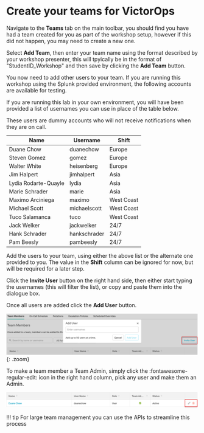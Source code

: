 # Create your teams for VictorOps

Navigate to the **Teams** tab on the main toolbar, you should find you have had a team created for you as part of the workshop setup, however if this did not happen, you may need to create a new one.

Select **Add Team**, then enter your team name using the format described by your workshop presenter, this will tpyically be in the format of "StudentID_Workshop" and then save by clicking the **Add Team** button.

You now need to add other users to your team.  If you are running this workshop using the Splunk provided environment, the following accounts are available for testing.

If you are running this lab in your own environment, you will have been provided a list of usernames you can use in place of the table below.

These users are dummy accounts who will not receive notifications when they are on call.

| Name | Username | Shift |
| --- | --- | --- |
| Duane Chow | duanechow | Europe |
| Steven Gomez | gomez | Europe |
| Walter White | heisenberg | Europe |
| Jim Halpert | jimhalpert | Asia |
| Lydia Rodarte-Quayle | lydia | Asia |
| Marie Schrader | marie | Asia |
| Maximo Arciniega | maximo | West Coast |
| Michael Scott | michaelscott | West Coast |
| Tuco Salamanca | tuco | West Coast |
| Jack Welker | jackwelker | 24/7 |
| Hank Schrader | hankschrader | 24/7 |
| Pam Beesly | pambeesly | 24/7 |

Add the users to your team, using either the above list or the alternate one provided to you. The value in the **Shift** column can be ignored for now, but will be required for a later step.

Click the **Invite User** button on the right hand side, then either start typing the usernames (this will filter the list), or copy and paste them into the dialogue box.

Once all users are added click the **Add User** button.

![Add Team Members](../images/victorops/add-team-members.png){: .zoom}

To make a team member a Team Admin, simply click the :fontawesome-regular-edit: icon in the right hand column, pick any user and make them an Admin.

![Add Admin](../images/victorops/team-admin.png)

!!! tip
    For large team management you can use the APIs to streamline this process
